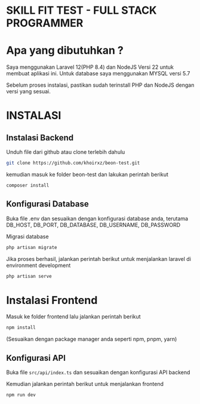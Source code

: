 # SKILL FIT TEST - FULL STACK PROGRAMMER

# Apa yang dibutuhkan ?

Saya menggunakan Laravel 12(PHP 8.4) dan NodeJS Versi 22 untuk membuat aplikasi ini.
Untuk database saya menggunakan MYSQL versi 5.7

Sebelum proses instalasi, pastikan sudah terinstall PHP dan NodeJS dengan versi yang sesuai.

# INSTALASI

## Instalasi Backend

Unduh file dari github atau clone terlebih dahulu

```bash
git clone https://github.com/khoirxz/beon-test.git
```

kemudian masuk ke folder beon-test dan lakukan perintah berikut

```bash
composer install
```

## Konfigurasi Database

Buka file .env dan sesuaikan dengan konfigurasi database anda, terutama DB_HOST, DB_PORT, DB_DATABASE, DB_USERNAME, DB_PASSWORD

Migrasi database

```bash
php artisan migrate
```

Jika proses berhasil, jalankan perintah berikut untuk menjalankan laravel di environment development

```bash
php artisan serve
```

# Instalasi Frontend

Masuk ke folder frontend lalu jalankan perintah berikut

```bash
npm install
```

(Sesuaikan dengan package manager anda seperti npm, pnpm, yarn)

## Konfigurasi API

Buka file `src/api/index.ts` dan sesuaikan dengan konfigurasi API backend

Kemudian jalankan perintah berikut untuk menjalankan frontend

```bash
npm run dev
```
